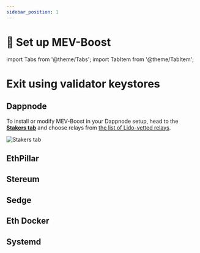```yaml
---
sidebar_position: 1
---
```


# 🤖 Set up MEV-Boost

import Tabs from '@theme/Tabs';
import TabItem from '@theme/TabItem';

# Exit using validator keystores

## Dappnode

To install or modify MEV-Boost in your Dappnode setup, head to the [**Stakers tab**](http://my.dappnode/stakers/ethereum) and choose relays from [the list of Lido-vetted relays](https://enchanted-direction-844.notion.site/6d369eb33f664487800b0dedfe32171e?v=d255247c822c409f99c498aeb6a4e51d).

![Stakers tab](/img/csm-guide/mev-1.png)

## EthPillar

## Stereum

## Sedge

## Eth Docker

## Systemd